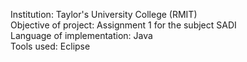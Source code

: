 Institution: Taylor's University College (RMIT)<br />
Objective of project: Assignment 1 for the subject SADI<br />
Language of implementation: Java<br />
Tools used: Eclipse<br />